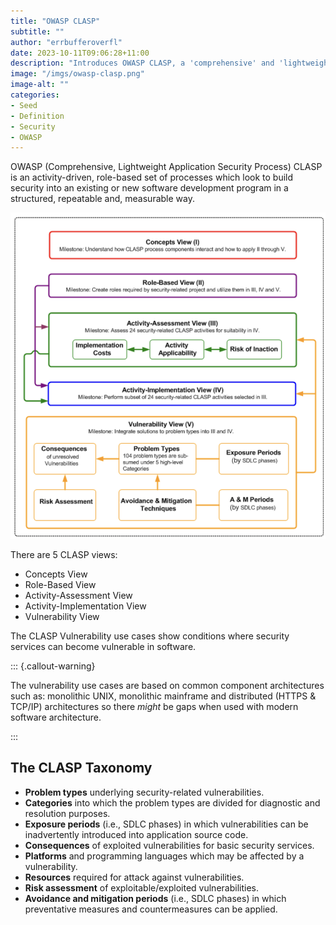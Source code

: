 ```yaml
---
title: "OWASP CLASP"
subtitle: ""
author: "errbufferoverfl"
date: 2023-10-11T09:06:28+11:00
description: "Introduces OWASP CLASP, a 'comprehensive' and 'lightweight' application security process that aims to integrate security into software development programs in a structured and measurable way. It outlines the different views and components of CLASP and discusses the vulnerability use cases and taxonomy."
image: "/imgs/owasp-clasp.png"
image-alt: ""
categories:
- Seed
- Definition
- Security
- OWASP
---
```


OWASP (Comprehensive, Lightweight Application Security Process) CLASP is an activity-driven, role-based set of processes which look to build security into an existing or new software development program in a structured, repeatable and, measurable way.

![](/imgs/owasp-clasp.png)

There are 5 CLASP views:

- Concepts View
- Role-Based View
- Activity-Assessment View
- Activity-Implementation View
- Vulnerability View

The CLASP Vulnerability use cases show conditions where security services can become vulnerable in software.

::: {.callout-warning}

The vulnerability use cases are based on common component architectures such as: monolithic UNIX, monolithic mainframe and distributed (HTTPS & TCP/IP) architectures so there _might_ be gaps when used with modern software architecture.

:::

## The CLASP Taxonomy

- **Problem types** underlying security-related vulnerabilities.
- **Categories** into which the problem types are divided for diagnostic and resolution purposes.
- **Exposure periods** (i.e., SDLC phases) in which vulnerabilities can be inadvertently introduced into application source code.
- **Consequences** of exploited vulnerabilities for basic security services.
- **Platforms** and programming languages which may be affected by a vulnerability.
- **Resources** required for attack against vulnerabilities.
- **Risk assessment** of exploitable/exploited vulnerabilities.
- **Avoidance and mitigation periods** (i.e., SDLC phases) in which preventative measures and countermeasures can be applied.

